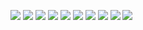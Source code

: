 ![](https://raw.githubusercontent.com/LeroyK111/pictureBed/master/20250827222356.png)
![](https://raw.githubusercontent.com/LeroyK111/pictureBed/master/20250827222420.png)
![](https://raw.githubusercontent.com/LeroyK111/pictureBed/master/20250827222505.png)
![](https://raw.githubusercontent.com/LeroyK111/pictureBed/master/20250827222544.png)
![](https://raw.githubusercontent.com/LeroyK111/pictureBed/master/20250827222609.png)
![](https://raw.githubusercontent.com/LeroyK111/pictureBed/master/20250827222653.png)
![](https://raw.githubusercontent.com/LeroyK111/pictureBed/master/20250827222711.png)
![](https://raw.githubusercontent.com/LeroyK111/pictureBed/master/20250827222733.png)
![](https://raw.githubusercontent.com/LeroyK111/pictureBed/master/20250827222821.png)
![](https://raw.githubusercontent.com/LeroyK111/pictureBed/master/20250827222840.png)






